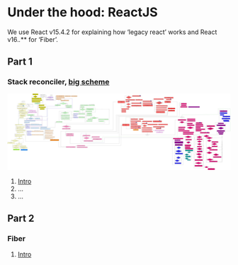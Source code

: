 # Under the hood: ReactJS
We use React v15.4.2 for explaining how ‘legacy react’ works and React v16.*.*** for ‘Fiber’.

## Part 1
### Stack reconciler, [big scheme](./part-1/images/intro/all-page-stack-reconciler.svg)
[![](./part-1/images/intro/all-page-stack-reconciler-25-scale.jpg)](./part-1/images/intro/all-page-stack-reconciler.svg)

1. [Intro](./part-1/book/Intro.md)
1. ...
1. ...


## Part 2
### Fiber
1. [Intro](./part-2/book/Intro.md)
